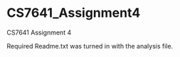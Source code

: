 # CS7641_Assignment4
CS7641 Assignment 4

Required Readme.txt was turned in with the analysis file.

